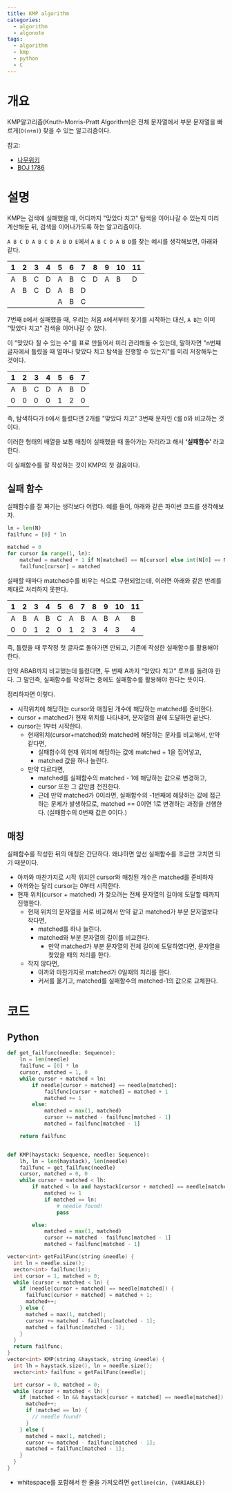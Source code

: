 ```yaml
---
title: KMP algorithm
categories:
  - algorithm
  - algonote
tags:
  - algorithm
  - kmp
  - python
  - C
---
```


# 개요
KMP알고리즘(Knuth-Morris-Pratt Algorithm)은 전체 문자열에서 부분 문자열을 빠르게(`O(n+m)`) 찾을 수 있는 알고리즘이다.

참고: 
  - [나무위키](https://namu.wiki/w/%EB%AC%B8%EC%9E%90%EC%97%B4%20%EC%95%8C%EA%B3%A0%EB%A6%AC%EC%A6%98#s-2.3)
  - [BOJ 1786](https://www.acmicpc.net/problem/1786)

# 설명
KMP는 검색에 실패했을 때, 어디까지 "맞았다 치고" 탐색을 이어나갈 수 있는지 미리 계산해둔 뒤, 검색을 이어나가도록 하는 알고리즘이다.

`A B C D A B C D A B D E`에서 `A B C D A B D`를 찾는 예시를 생각해보면, 아래와 같다.

| 1 | 2 | 3 | 4 | 5 | 6 | 7 | 8 | 9 | 10 | 11 |
| --- | --- | --- | --- | --- | --- | --- | --- | --- | --- | --- |
| A | B | C | D | A | B | C | D | A | B | D |
| A | B | C | D | A | B | D |  |  |  |  |
|  |  |  |  | A | B | C |  |  |  |  |

7번째 `D`에서 실패했을 때, 우리는 처음 `A`에서부터 찾기를 시작하는 대신, `A B`는 이미 "맞았다 치고" 검색을 이어나갈 수 있다.

이 "맞았다 칠 수 있는 수"를 표로 만들어서 미리 관리해둘 수 있는데,
말하자면 "n번쨰 글자에서 틀렸을 때 얼마나 맞았다 치고 탐색을 진행할 수 있는지"를 미리 저장해두는 것이다.

| 1 | 2 | 3 | 4 | 5 | 6 | 7 |
| --- | --- | --- | --- | --- | --- | --- |
| A | B | C | D | A | B | D |
| 0 | 0 | 0 | 0 | 1 | 2 | 0 |

즉, 탐색하다가 `D`에서 틀렸다면 2개를 "맞았다 치고" 3번째 문자인 `C`를 `D`와 비교하는 것이다.

이러한 형태의 배열을 보통 매칭이 실패했을 때 돌아가는 자리라고 해서 **‘실패함수’** 라고 한다.

이 실패함수를 잘 작성하는 것이 KMP의 첫 걸음이다.

## 실패 함수

실패함수를 잘 짜기는 생각보다 어렵다. 예를 들어, 아래와 같은 파이썬 코드를 생각해보자.
```python
ln = len(N)
failfunc = [0] * ln

matched = 0
for cursor in range(1, ln):
    matched = matched + 1 if N[matched] == N[cursor] else int(N[0] == N[cursor])
    failfunc[cursor] = matched
```
실패할 때마다 matched수를 비우는 식으로 구현되었는데, 이러면 아래와 같은 반례를 제대로 처리하지 못한다.

| 1 | 2 | 3 | 4 | 5 | 6 | 7 | 8 | 9 | 10 | 11 |
| --- | --- | --- | --- | --- | --- | --- | --- | --- | --- | --- |
| A | B | A | B | C | A | B | A | B | A | B |
| 0 | 0 | 1 | 2 | 0 | 1 | 2 | 3 | 4 | 3 | 4 |

즉, 틀렸을 때 무작정 첫 글자로 돌아가면 안되고, 기존에 작성한 실패함수를 활용해야 한다.

만약 ABAB까지 비교했는데 틀렸다면, 두 번째 A까지 "맞았다 치고" 루프를 돌려야 한다. 그 말인즉, 실패함수를 작성하는 중에도 실패함수를 활용해야 한다는 뜻이다.

정리하자면 이렇다.
* 시작위치에 해당하는 cursor와 매칭된 개수에 해당하는 matched를 준비한다.
* cursor + matched가 현재 위치를 나타내며, 문자열의 끝에 도달하면 끝난다.
* cursor는 1부터 시작한다.
    * 현재위치(cursor+matched)와 matched에 해당하는 문자를 비교해서, 만약 같다면, 
        * 실패함수의 현재 위치에 해당하는 값에 matched + 1을 집어넣고,
        * matched 값을 하나 늘린다.
    * 만약 다르다면,
        * matched를 실패함수의 matched - 1에 해당하는 값으로 변경하고,
        *  cursor 또한 그 값만큼 전진한다.
        * 근데 만약 matched가 0이라면, 실패함수의 -1번째에 해당하는 값에 접근하는 문제가 발생하므로, matched == 0이면 1로 변경하는 과정을 선행한다. (실패함수의 0번째 값은 0이다.)


## 매칭
실패함수를 작성한 뒤의 매칭은 간단하다. 왜냐하면 앞선 실패함수를 조금만 고치면 되기 때문이다.

* 아까와 마찬가지로 시작 위치인 cursor와 매칭된 개수은 matched를 준비하자
* 아까와는 달리 cursor는 0부터 시작한다.
* 현재 위치(cursor + matched) 가 찾으려는 전체 문자열의 길이에 도달할 때까지 진행한다.
  * 현재 위치의 문자열을 서로 비교해서 만약 같고 matched가 부분 문자열보다 작다면,
      * matched를 하나 늘린다.
      * matched와 부분 문자열의 길이를 비교한다.
          * 만약 matched가 부분 문자열의 전체 길이에 도달하였다면, 문자열을 찾았을 때의 처리를 한다.
  * 작지 않다면, 
      * 아까와 마찬가지로 matched가 0일때의 처리를 한다.
      * 커서를 옮기고, matched를 실패함수의 matched-1의 값으로 교체한다.


# 코드
## Python
```python
def get_failfunc(needle: Sequence):
    ln = len(needle)
    failfunc = [0] * ln
    cursor, matched = 1, 0
    while cursor + matched < ln:
        if needle[cursor + matched] == needle[matched]:
            failfunc[cursor + matched] = matched + 1
            matched += 1
        else:
            matched = max(1, matched)
            cursor += matched - failfunc[matched - 1]
            matched = failfunc[matched - 1]

    return failfunc


def KMP(haystack: Sequence, needle: Sequence):
    lh, ln = len(haystack), len(needle)
    failfunc = get_failfunc(needle)
    cursor, matched = 0, 0
    while cursor + matched < lh:
        if matched < ln and haystack[cursor + matched] == needle[matched]:
            matched += 1
            if matched == ln:
                # needle found!
                pass

        else:
            matched = max(1, matched)
            cursor += matched - failfunc[matched - 1]
            matched = failfunc[matched - 1]
```
```c++
vector<int> getFailFunc(string &needle) {
  int ln = needle.size();
  vector<int> failfunc(ln);
  int cursor = 1, matched = 0;
  while (cursor + matched < ln) {
    if (needle[cursor + matched] == needle[matched]) {
      failfunc[cursor + matched] = matched + 1;
      matched++;
    } else {
      matched = max(1, matched);
      cursor += matched - failfunc[matched - 1];
      matched = failfunc[matched - 1];
    }
  }
  return failfunc;
}
vector<int> KMP(string &haystack, string &needle) {
  int lh = haystack.size(), ln = needle.size();
  vector<int> failfunc = getFailFunc(needle);

  int cursor = 0, matched = 0;
  while (cursor + matched < lh) {
    if (matched < ln && haystack[cursor + matched] == needle[matched]) {
      matched++;
      if (matched == ln) {
        // needle found!
      }
    } else {
      matched = max(1, matched);
      cursor += matched - failfunc[matched - 1];
      matched = failfunc[matched - 1];
    }
  }
}
```
* whitespace를 포함해서 한 줄을 가져오려면 `getline(cin, {VARIABLE})`
